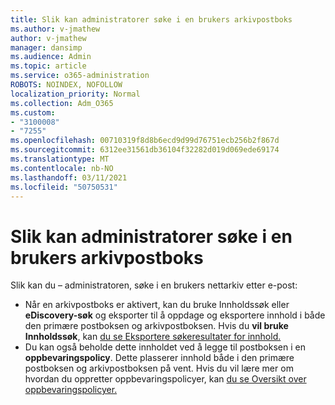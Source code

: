 ```yaml
---
title: Slik kan administratorer søke i en brukers arkivpostboks
ms.author: v-jmathew
author: v-jmathew
manager: dansimp
ms.audience: Admin
ms.topic: article
ms.service: o365-administration
ROBOTS: NOINDEX, NOFOLLOW
localization_priority: Normal
ms.collection: Adm_O365
ms.custom:
- "3100008"
- "7255"
ms.openlocfilehash: 00710319f8d8b6ecd9d99d76751ecb256b2f867d
ms.sourcegitcommit: 6312ee31561db36104f32282d019d069ede69174
ms.translationtype: MT
ms.contentlocale: nb-NO
ms.lasthandoff: 03/11/2021
ms.locfileid: "50750531"
---
```

# <a name="how-admins-can-search-a-users-archive-mailbox"></a>Slik kan administratorer søke i en brukers arkivpostboks

Slik kan du – administratoren, søke i en brukers nettarkiv etter e-post:

* Når en arkivpostboks er  aktivert, kan du bruke Innholdssøk eller **eDiscovery-søk** og eksporter til å oppdage og eksportere innhold i både den primære postboksen og arkivpostboksen. Hvis du **vil bruke Innholdssøk**, kan [du se Eksportere søkeresultater for innhold.](https://docs.microsoft.com/office365/securitycompliance/export-search-results)
* Du kan også beholde dette innholdet ved å legge til postboksen i en **oppbevaringspolicy**. Dette plasserer innhold både i den primære postboksen og arkivpostboksen på vent. Hvis du vil lære mer om hvordan du oppretter oppbevaringspolicyer, kan [du se Oversikt over oppbevaringspolicyer.](https://docs.microsoft.com/office365/securitycompliance/retention-policies)
